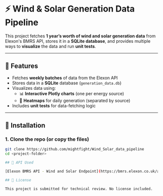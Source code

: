 # ⚡️ Wind & Solar Generation Data Pipeline

This project fetches **1 year’s worth of wind and solar generation data** from Elexon's BMRS API, stores it in a **SQLite database**, and provides multiple ways to **visualize** the data and run **unit tests**.

---

## 📌 Features

- Fetches **weekly batches** of data from the Elexon API
- Stores data in a **SQLite** database (`generation_data.db`)
- Visualizes data using:
  - 📊 **Interactive Plotly charts** (one per energy source)
  - 🧊 **Heatmaps** for daily generation (separated by source)
- Includes **unit tests** for data-fetching logic

---

## 🚀 Installation

### 1. Clone the repo (or copy the files)
```bash
git clone https://github.com/mightfight/Wind_Solar_data_pipeline
cd <project-folder>

## 🧪 API Used

[Elexon BMRS API - Wind and Solar Endpoint](https://bmrs.elexon.co.uk/api-documentation/endpoint/generation/actual/per-type/wind-and-sola)

## 📄 License

This project is submitted for technical review. No license included.
